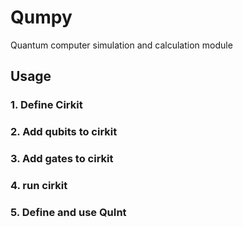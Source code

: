 # Qumpy
Quantum computer simulation and calculation module
## Usage

### 1. Define Cirkit

### 2. Add qubits to cirkit

### 3. Add gates to cirkit

### 4. run cirkit

### 5. Define and use QuInt
